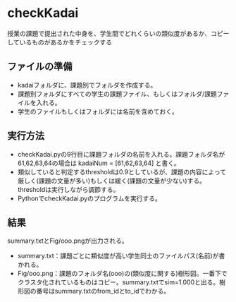 # checkKadai
授業の課題で提出された中身を、学生間でどれくらいの類似度があるか、コピーしているものがあるかをチェックする

## ファイルの準備
* kadaiフォルダに、課題別でフォルダを作成する。
* 課題別フォルダにすべての学生の課題ファイル、もしくはフォルダ/課題ファイルを入れる。
* 学生のファイルもしくはフォルダには名前を含めておく。

## 実行方法
* checkKadai.pyの9行目に課題フォルダの名前を入れる。課題フォルダ名が61,62,63,64の場合は  kadaiNum = [61,62,63,64] と書く。
* 類似していると判定するthresholdは0.9としているが、課題の内容によって厳しく(課題の文量が多い)もしくは緩く(課題の文量が少ない)する。thresholdは実行しながら調節する。
* PythonでcheckKadai.pyのプログラムを実行する。


## 結果
summary.txtとFig/ooo.pngが出力される。
* summary.txt：課題ごとに類似度が高い学生同士のファイルパス(名前)が書かれる。
* Fig/ooo.png：課題のフォルダ名(ooo)の(類似度に関する)樹形図。一番下でクラスタ化されているものはコピー。summary.txtでsim=1.000と出る。樹形図の番号はsummary.txtのfrom_idとto_idでわかる。
